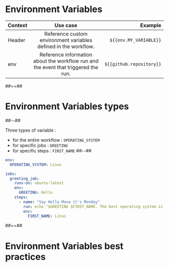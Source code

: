 <!-- .slide: class="with-code" -->
# Environment Variables

|Context|Use case|Example|
| :--- | :----: | ---: |
| Header | Reference custom environment variables defined in the workflow. | `${{env.MY_VARIABLE}}` |
| env | Reference information about the workflow run and the event that triggered the run. | `${{github.repository}}` |

##==##
<!-- .slide: class="two-column-layout"-->
# Environment Variables types
##--##

Three types of variable : 
* for the entire workflow : `OPERATING_SYSTEM`
* for specific jobs : `GREETING`
* for specific steps : `FIRST_NAME`
##--##

<!-- .slide: class="with-code" -->
```yaml
env:
  OPERATING_SYSTEM: Linux

jobs:
  greeting_job:
    runs-on: ubuntu-latest
    env:
      GREETING: Hello
    steps:
      - name: "Say Hello Mona it's Monday"
        run: echo "$GREETING $FIRST_NAME. The best operating system is $OPERATING_SYSTEM !"
        env:
          FIRST_NAME: Linus
```

##==##
# Environment Variables best practices

